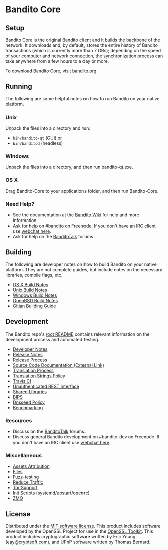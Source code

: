 Bandito Core
=============

Setup
---------------------
Bandito Core is the original Bandito client and it builds the backbone of the network. It downloads and, by default, stores the entire history of Bandito transactions (which is currently more than 7 GBs); depending on the speed of your computer and network connection, the synchronization process can take anywhere from a few hours to a day or more.

To download Bandito Core, visit [bandito.org](https://bandito.org).

Running
---------------------
The following are some helpful notes on how to run Bandito on your native platform.

### Unix

Unpack the files into a directory and run:

- `bin/bandito-qt` (GUI) or
- `bin/banditod` (headless)

### Windows

Unpack the files into a directory, and then run bandito-qt.exe.

### OS X

Drag Bandito-Core to your applications folder, and then run Bandito-Core.

### Need Help?

* See the documentation at the [Bandito Wiki](https://bandito.info/)
for help and more information.
* Ask for help on [#bandito](http://webchat.freenode.net?channels=bandito) on Freenode. If you don't have an IRC client use [webchat here](http://webchat.freenode.net?channels=bandito).
* Ask for help on the [BanditoTalk](https://banditotalk.io/) forums.

Building
---------------------
The following are developer notes on how to build Bandito on your native platform. They are not complete guides, but include notes on the necessary libraries, compile flags, etc.

- [OS X Build Notes](build-osx.md)
- [Unix Build Notes](build-unix.md)
- [Windows Build Notes](build-windows.md)
- [OpenBSD Build Notes](build-openbsd.md)
- [Gitian Building Guide](gitian-building.md)

Development
---------------------
The Bandito repo's [root README](/README.md) contains relevant information on the development process and automated testing.

- [Developer Notes](developer-notes.md)
- [Release Notes](release-notes.md)
- [Release Process](release-process.md)
- [Source Code Documentation (External Link)](https://dev.visucore.com/bandito/doxygen/)
- [Translation Process](translation_process.md)
- [Translation Strings Policy](translation_strings_policy.md)
- [Travis CI](travis-ci.md)
- [Unauthenticated REST Interface](REST-interface.md)
- [Shared Libraries](shared-libraries.md)
- [BIPS](bips.md)
- [Dnsseed Policy](dnsseed-policy.md)
- [Benchmarking](benchmarking.md)

### Resources
* Discuss on the [BanditoTalk](https://banditotalk.io/) forums.
* Discuss general Bandito development on #bandito-dev on Freenode. If you don't have an IRC client use [webchat here](http://webchat.freenode.net/?channels=bandito-dev).

### Miscellaneous
- [Assets Attribution](assets-attribution.md)
- [Files](files.md)
- [Fuzz-testing](fuzzing.md)
- [Reduce Traffic](reduce-traffic.md)
- [Tor Support](tor.md)
- [Init Scripts (systemd/upstart/openrc)](init.md)
- [ZMQ](zmq.md)

License
---------------------
Distributed under the [MIT software license](/COPYING).
This product includes software developed by the OpenSSL Project for use in the [OpenSSL Toolkit](https://www.openssl.org/). This product includes
cryptographic software written by Eric Young ([eay@cryptsoft.com](mailto:eay@cryptsoft.com)), and UPnP software written by Thomas Bernard.
